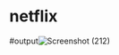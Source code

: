 # netflix
#output![Screenshot (212)](https://user-images.githubusercontent.com/113111218/190144923-c3bd23b7-eb3f-426b-a70e-a866d24ce12a.png)


